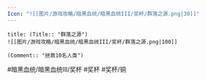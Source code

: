 ```yaml
---
Icon: "![[图片/游戏攻略/暗黑血统/暗黑血统III/奖杯/群落之源.png|30]]"
---
```

```ad-common-bronze-trophy
title: (Title:: "群落之源")
![[图片/游戏攻略/暗黑血统/暗黑血统III/奖杯/群落之源.png|100]]

(Comment:: "拯救10名人类")
```

#暗黑血统/暗黑血统III/奖杯 #奖杯 #奖杯/铜
